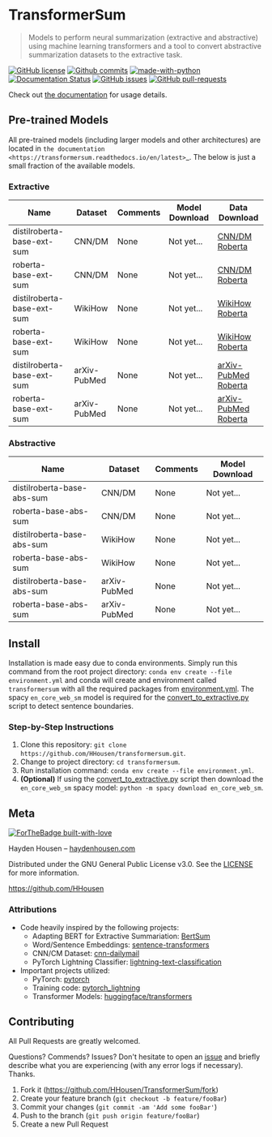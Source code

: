 # TransformerSum
> Models to perform neural summarization (extractive and abstractive) using machine learning transformers and a tool to convert abstractive summarization datasets to the extractive task.

[![GitHub license](https://img.shields.io/github/license/HHousen/TransformerSum.svg)](https://github.com/HHousen/TransformerSum/blob/master/LICENSE) [![Github commits](https://img.shields.io/github/last-commit/HHousen/TransformerSum.svg)](https://github.com/HHousen/TransformerSum/commits/master) [![made-with-python](https://img.shields.io/badge/Made%20with-Python-1f425f.svg)](https://www.python.org/) [![Documentation Status](https://readthedocs.org/projects/TransformerSum/badge/?version=latest)](http://TransformerSum.readthedocs.io/?badge=latest) [![GitHub issues](https://img.shields.io/github/issues/HHousen/TransformerSum.svg)](https://GitHub.com/HHousen/TransformerSum/issues/) [![GitHub pull-requests](https://img.shields.io/github/issues-pr/HHousen/TransformerSum.svg)](https://GitHub.com/HHousen/TransformerSum/pull/)

Check out [the documentation](https://transformersum.readthedocs.io/en/latest) for usage details.

## Pre-trained Models

All pre-trained models (including larger models and other architectures) are located in `the documentation <https://transformersum.readthedocs.io/en/latest>`_. The below is just a small fraction of the available models.

### Extractive

| Name | Dataset | Comments | Model Download | Data Download |
|-|-|-|-|-|
| distilroberta-base-ext-sum | CNN/DM | None | Not yet... | [CNN/DM Roberta](https://drive.google.com/uc?id=11_DCHDLI2nMUzr-ZsIvLRbG_IPTplC12) |
| roberta-base-ext-sum | CNN/DM | None | Not yet... | [CNN/DM Roberta](https://drive.google.com/uc?id=11_DCHDLI2nMUzr-ZsIvLRbG_IPTplC12) |
| distilroberta-base-ext-sum | WikiHow | None | Not yet... | [WikiHow Roberta]() |
| roberta-base-ext-sum | WikiHow | None | Not yet... | [WikiHow Roberta]() |
| distilroberta-base-ext-sum | arXiv-PubMed | None | Not yet... | [arXiv-PubMed Roberta]() |
| roberta-base-ext-sum | arXiv-PubMed | None | Not yet... | [arXiv-PubMed Roberta]() |

### Abstractive

| Name | Dataset | Comments | Model Download |
|-|-|-|-|
| distilroberta-base-abs-sum | CNN/DM | None | Not yet... |
| roberta-base-abs-sum | CNN/DM | None | Not yet... |
| distilroberta-base-abs-sum | WikiHow | None | Not yet... |
| roberta-base-abs-sum | WikiHow | None | Not yet... |
| distilroberta-base-abs-sum | arXiv-PubMed | None | Not yet... |
| roberta-base-abs-sum | arXiv-PubMed | None | Not yet... |

## Install

Installation is made easy due to conda environments. Simply run this command from the root project directory: `conda env create --file environment.yml` and conda will create and environment called `transformersum` with all the required packages from [environment.yml](environment.yml). The spacy `en_core_web_sm` model is required for the [convert_to_extractive.py](convert_to_extractive.py) script to detect sentence boundaries.

### Step-by-Step Instructions

1. Clone this repository: `git clone https://github.com/HHousen/transformersum.git`.
2. Change to project directory: `cd transformersum`.
3. Run installation command: `conda env create --file environment.yml`.
4. **(Optional)** If using the [convert_to_extractive.py](convert_to_extractive.py) script then download the `en_core_web_sm` spacy model: `python -m spacy download en_core_web_sm`.

## Meta

[![ForTheBadge built-with-love](https://ForTheBadge.com/images/badges/built-with-love.svg)](https://GitHub.com/HHousen/)

Hayden Housen – [haydenhousen.com](https://haydenhousen.com)

Distributed under the GNU General Public License v3.0. See the [LICENSE](LICENSE) for more information.

<https://github.com/HHousen>

### Attributions

* Code heavily inspired by the following projects:
  * Adapting BERT for Extractive Summariation: [BertSum](https://github.com/nlpyang/BertSum)
  * Word/Sentence Embeddings: [sentence-transformers](https://github.com/UKPLab/sentence-transformers)
  * CNN/CM Dataset: [cnn-dailymail](https://github.com/artmatsak/cnn-dailymail)
  * PyTorch Lightning Classifier: [lightning-text-classification](https://github.com/ricardorei/lightning-text-classification)
* Important projects utilized:
  * PyTorch: [pytorch](https://github.com/pytorch/pytorch/)
  * Training code: [pytorch_lightning](https://github.com/PyTorchLightning/pytorch-lightning/)
  * Transformer Models: [huggingface/transformers](https://github.com/huggingface/transformers)

## Contributing

All Pull Requests are greatly welcomed.

Questions? Commends? Issues? Don't hesitate to open an [issue](https://github.com/HHousen/TransformerSum/issues/new) and briefly describe what you are experiencing (with any error logs if necessary). Thanks.

1. Fork it (<https://github.com/HHousen/TransformerSum/fork>)
2. Create your feature branch (`git checkout -b feature/fooBar`)
3. Commit your changes (`git commit -am 'Add some fooBar'`)
4. Push to the branch (`git push origin feature/fooBar`)
5. Create a new Pull Request
